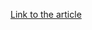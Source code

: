 [Link to the article](https://medium.com/threatpunter/detecting-removing-wmi-persistence-60ccbb7dff96)
